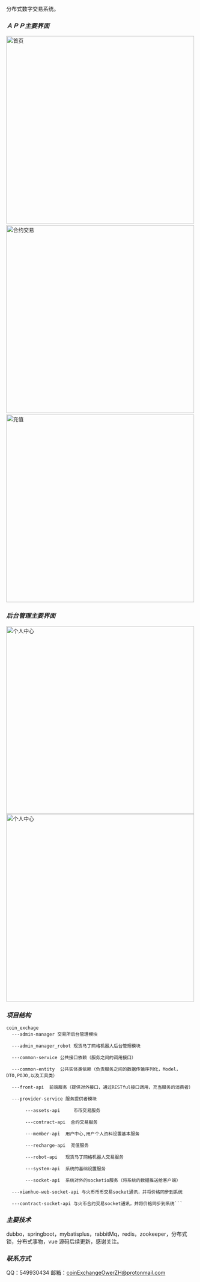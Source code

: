 分布式数字交易系统。
### _ＡＰＰ主要界面_
 
   <img src="https://ae01.alicdn.com/kf/U59977bba76bf49c69d39e6809ff0e0a52.jpg" alt="首页"  height="500" align="bottom" /> 　　　  <img src="https://www.hualigs.cn/image/6058141976745.jpg" alt="合约交易"  height="500" align="bottom" /> 
 　　　  <img src="https://www.hualigs.cn/image/605814358deac.jpg" alt="充值"  height="500" align="bottom" />
### _后台管理主要界面_
<img src="https://ae01.alicdn.com/kf/U0054bc0a2b8040ae9db2abe50eea18bc1.jpg" alt="个人中心"  height="500" align="bottom" /> <img src="https://ae01.alicdn.com/kf/U3ce9ce1c8d4f4dd4b34e33323c3207a2Q.jpg" alt="个人中心"  height="500" align="bottom" />
### _项目结构_

```
coin_exchage
  ---admin-manager 交易所后台管理模块
  
  ---admin_manager_robot 现货马丁网格机器人后台管理模块
  
  ---common-service 公共接口依赖（服务之间的调用接口）
  
  ---common-entity  公共实体类依赖（负责服务之间的数据传输序列化，Model，DTO,POJO,以及工具类）
  
  ---front-api  前端服务（提供对外接口，通过RESTful接口调用，充当服务的消费者）
  
  ---provider-service 服务提供者模块
  
       ---assets-api     币币交易服务
	   
	   ---contract-api  合约交易服务
	   
	   ---member-api  用户中心,用户个人资料设置基本服务
	   
	   ---recharge-api  充值服务
	   
	   ---robot-api   现货马丁网格机器人交易服务
	   
	   ---system-api  系统的基础设置服务
	   
	   ---socket-api  系统对外的socketio服务（将系统的数据推送给客户端）
	   
  ---xianhuo-web-socket-api 与火币币币交易socket通讯，并将价格同步到系统
  
  ---contract-socket-api 与火币合约交易socket通讯，并将价格同步到系统```
```
### _主要技术_
  dubbo，springboot，mybatisplus，rabbitMq，redis，zookeeper，分布式锁，分布式事物，vue
  源码后续更新，感谢关注。
  
### _联系方式_
QQ：549930434
邮箱：coinExchangeOwerZH@protonmail.com

